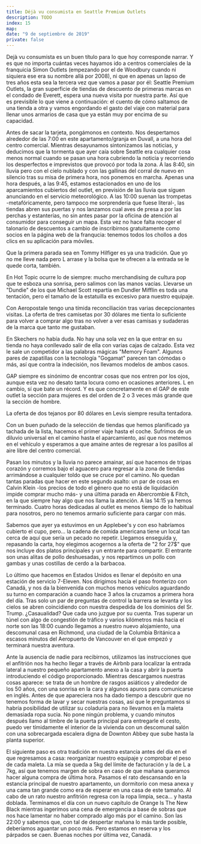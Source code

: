 ```yaml
---
title: Déjà vu consumista en Seattle Premium Outlets
description: TODO
index: 15
map: 
date: "9 de septiembre de 2019"
private: false
---
```

Dejà vu consumista es un buen título para lo que hoy corresponde narrar. Y es que no importa cuántas veces hayamos ido a centros comerciales de la franquicia Simon Outlets (empezando por el de Woodbury cuando ni siquiera ese era su nombre allá por 2008), ni que en apenas un lapso de tres años esta sea la tercera vez que vamos a pasar por él: Seattle Premium Outlets, la gran superficie de tiendas de descuento de primeras marcas en el condado de Everett, espera una nueva visita por nuestra parte. Así que es previsible lo que viene a continuación: el cuento de cómo saltamos de una tienda a otra y vamos engordando el gasto del viaje con material para llenar unos armarios de casa que ya están muy por encima de su capacidad.

Antes de sacar la tarjeta, pongámonos en contexto. Nos despertamos alrededor de las 7:00 en este apartamento/granja en Duvall, a una hora del centro comercial. Mientras desayunamos sintonizamos las noticias, y deducimos que la tormenta que ayer caía sobre Seattle era cualquier cosa menos normal cuando se pasan una hora cubriendo la noticia y recorriendo los desperfectos e imprevistos que provocó por toda la zona. A las 8:40, sin lluvia pero con el cielo nublado y con las gallinas del corral de nuevo en silencio tras su misa de primera hora, nos ponemos en marcha. Apenas una hora después, a las 9:45, estamos estacionados en uno de los aparcamientos cubiertos del outlet, en previsión de las lluvia que siguen anunciando en el servicio meteorológico. A las 10:00 suenan las trompetas -metafóricamente, pero tampoco me sorprendería que fuese literal-, las tiendas abren sus puertas y nos lanzamos cual aves de presa a por las perchas y estanterías, no sin antes pasar por la oficina de atención al consumidor para conseguir un mapa. Esta vez no hace falta recoger el talonario de descuentos a cambio de inscribirnos gratuitamente como socios en la página web de la franqucia: tenemos todos los chollos a dos clics en su aplicación para móviles.

Que la primera parada sea en Tommy Hilfiger es ya una tradición. Que yo no me lleve nada pero L arrase y la bolsa que te ofrecen a la entrada se le quede corta, también.

En Hot Topic ocurre lo de siempre: mucho merchandising de cultura pop que te esboza una sonrisa, pero salimos con las manos vacías. Llevarse un "Dundie" de los que Michael Scott repartía en Dundler Mifflin es toda una tentación, pero el tamaño de la estatuilla es excesivo para nuestro equipaje.

Con Aeropostale tengo una tímida reconciliación tras varias decepcionantes visitas. La oferta de tres camisetas por 30 dólares me tienta lo suficiente para volver a comprar algo tras no volver a ver esas camisas y sudaderas de la marca que tanto me gustaban.

En Skechers no había duda. No hay una sola vez en la que entrar en su tienda no haya conllevado salir de ella con varias cajas de calzado. Esta vez le sale un competidor a las palabras mágicas "Memory Foam". Algunos pares de zapatillas con la tecnología "Gogamat" parecen tan cómodas o más, así que contra la indecisión, nos llevamos modelos de ambos casos.

GAP siempre es sinónimo de encontrar cosas que nos entren por los ojos, aunque esta vez no desato tanta locura como en ocasiones anteriores. L en cambio, sí que bate un récord. Y es que concretamente en el GAP de este outlet la sección para mujeres es del orden de 2 o 3 veces más grande que la sección de hombre.

La oferta de dos tejanos por 80 dólares en Levis siempre resulta tentadora.

Con un buen puñado de la selección de tiendas que hemos planificado ya tachada de la lista, hacemos el primer viaje hasta el coche. Sufrimos de un diluvio universal en el camino hasta el aparcamiento, así que nos metemos en el vehículo y esperamos a que amaine antes de regresar a los pasillos al aire libre del centro comercial.

Pasan los minutos y la lluvia no parece amainar, así que hacemos de tripas corazón y corremos bajo el aguacero para regresar a la zona de tiendas arrimándose a cualquier toldo que se cruce por el camino. No quedan tantas paradas que hacer en este segundo asalto: un par de cosas en Calvin Klein -los precios de todo el género que no está de liquidación impide comprar mucho más- y una última parada en Abercrombie & Fitch, en la que siempre hay algo que nos llama la atención. A las 14:15 ya hemos terminado. Cuatro horas dedicadas al outlet es menos tiempo de lo habitual para nosotros, pero no tenemos armario suficiente para cargar con más.

Sabemos que ayer ya estuvimos en un Applebee's y con eso habríamos cubierto el cupo, pero... la cadena de comida americana tiene un local tan cerca de aquí que sería un pecado no repetir. Llegamos enseguida y, repasando la carta, hoy elegimos acogernos a la oferta de "2 for 27$" que nos incluye dos platos principales y un entrante para compartir. El entrante son unas alitas de pollo deshuesadas, y nos repartimos un pollo con gambas y unas costillas de cerdo a la barbacoa.

Lo último que hacemos en Estados Unidos es llenar el depósito en una estación de servicio 7-Eleven. Nos dirigimos hacia el paso fronterizo con Canadá, y nos da la bienvenida con muchos menos vehículos aguardando su turno en comparación a cuando hace 3 años la cruzamos a primera hora del día. Tras solo un par de preguntas de control la barrera se levanta y los cielos se abren coincidiendo con nuestra despedida de los dominios del Sr. Trump. ¿Casaualidad? Que cada uno juzgue por su cuenta. Tras superar un túnel con algo de congestión de tráfico y varios kilómetros más hacia el norte son las 18:00 cuando llegamos a nuestro nuevo alojamiento, una descomunal casa en Richmond, una ciudad de la Columbia Británica a escasos minutos del Aeropuerto de Vancouver en el que empezó y terminará nuestra aventura.

Ante la ausencia de nadie para recibirnos, utilizamos las instrucciones que el anfitrión nos ha hecho llegar a través de Airbnb para localizar la entrada lateral a nuestro pequeño apartamento anexo a la casa y abrir la puerta introduciendo el código proporcionado. Mientras descargamos nuestras cosas aparece: se trata de un hombre de rasgos asiáticos y alrededor de los 50 años, con una sonrisa en la cara y algunos apuros para comunicarse en inglés. Antes de que apareciera nos ha dado tiempo a descubrir que no tenemos forma de lavar y secar nuestras cosas, así que le preguntamos si habría posibilidad de utilizar su coladuría para no llevarnos en la maleta demasiada ropa sucia. No pone ningún problema, y cuando minutos después llamo al timbre de la puerta principal para entregarle el cesto, puedo ver tímidamente el interior de la vivienda con un descomunal salón con una sobrecargada escalera digna de Downton Abbey que sube hasta la planta superior.

El siguiente paso es otra tradición en nuestra estancia antes del día en el que regresamos a casa: reorganizar nuestro equipaje y comprobar el peso de cada maleta. La mía se queda a 5kg del límite de facturación y la de L a 7kg, así que tenemos margen de sobra en caso de que mañana queramos hacer alguna compra de última hora. Pasamos el rato descansando en la estancia principal de nuestro apartamento, un dormitorio con mesa anexa y una cama tan grande como era de esperar en una casa de este tamaño. Al cabo de un rato nuestro anfitrión regresa con la ropa limpia, seca... y hasta doblada. Terminamos el día con un nuevo capítulo de Orange Is The New Black mientras ingerimos una cena de emergencia a base de sobras que nos hace lamentar no haber comprado algo más por el camino. Son las 22:00 y sabemos que, con tal de despertar mañana lo más tarde posible, deberíamos aguantar un poco más. Pero estamos en reserva y los párpados se caen. Buenas noches por última vez, Canadá.